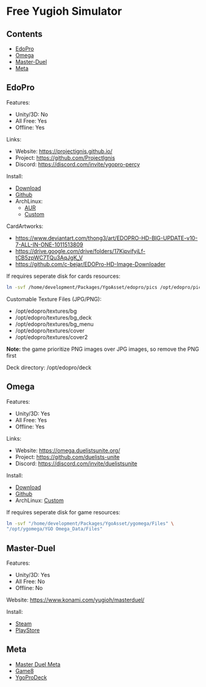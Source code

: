 # Free Yugioh Simulator

## Contents
- [EdoPro](#edopro)
- [Omega](#omega)
- [Master-Duel](#master-duel)
- [Meta](#meta)

## EdoPro

Features:
- Unity/3D: No
- All Free: Yes
- Offline: Yes

Links:
- Website: https://projectignis.github.io/
- Project: https://github.com/ProjectIgnis
- Discord: https://discord.com/invite/ygopro-percy

Install:
- [Download](https://projectignis.github.io/download.html)
- [Github](https://github.com/ProjectIgnis/edopro-assets/releases)
- ArchLinux:
    - [AUR](https://aur.archlinux.org/packages/edopro-bin)
    - [Custom](https://github.com/mekatronik-achmadi/archmate/tree/main/pkgbuilds/unused/yugioh/edopro/)

CardArtworks:
- https://www.deviantart.com/thong3/art/EDOPRO-HD-BIG-UPDATE-v10-7-ALL-IN-ONE-1011513809
- https://drive.google.com/drive/folders/17KjpvifyiLf-tCB5zpWC7TQu3AqJgK_V
- https://github.com/c-bejar/EDOPro-HD-Image-Downloader

If requires seperate disk for cards resources:

```sh
ln -svf /home/development/Packages/YgoAsset/edopro/pics /opt/edopro/pics
```

Customable Texture Files (JPG/PNG):
- /opt/edopro/textures/bg
- /opt/edopro/textures/bg_deck
- /opt/edopro/textures/bg_menu
- /opt/edopro/textures/cover
- /opt/edopro/textures/cover2

**Note:** the game prioritize PNG images over JPG images, so remove the PNG first

Deck directory: /opt/edopro/deck

## Omega

Features:
- Unity/3D: Yes
- All Free: Yes
- Offline: Yes

Links:
- Website: https://omega.duelistsunite.org/
- Project: https://github.com/duelists-unite
- Discord: https://discord.com/invite/duelistsunite

Install:
- [Download](https://omega.duelistsunite.org/)
- [Github](https://github.com/duelists-unite/omega-releases/releases/)
- ArchLinux: [Custom](https://github.com/mekatronik-achmadi/archmate/tree/main/pkgbuilds/unused/yugioh/ygomega/)

If requires seperate disk for game resources:

```sh
ln -svf "/home/development/Packages/YgoAsset/ygomega/Files" \
"/opt/ygomega/YGO Omega_Data/Files"
```

## Master-Duel

Features:
- Unity/3D: Yes
- All Free: No
- Offline: No

Website: https://www.konami.com/yugioh/masterduel/

Install:
- [Steam](https://store.steampowered.com/app/1449850/YuGiOh_Master_Duel/)
- [PlayStore](https://play.google.com/store/apps/details?id=jp.konami.masterduel)

## Meta
- [Master Duel Meta](https://www.masterduelmeta.com/)
- [Game8](https://game8.co/games/Yu-Gi-Oh-Master-Duel/)
- [YgoProDeck](https://ygoprodeck.com/)

